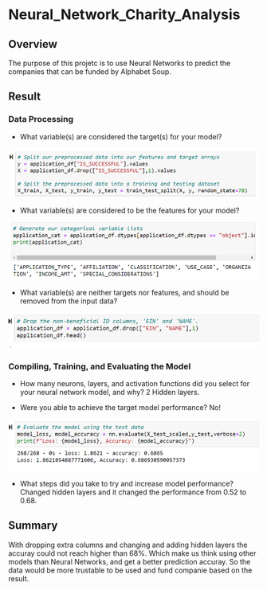 # Neural_Network_Charity_Analysis

## Overview
The purpose of this projetc is to use Neural Networks to predict the companies that can be funded by Alphabet Soup.

## Result
### Data Processing

 - What variable(s) are considered the target(s) for your model?

 ![](Resources/targetv.PNG)



 - What variable(s) are considered to be the features for your model?
  
 ![](Resources/features.PNG)





 - What variable(s) are neither targets nor features, and should be removed from the input data?

 ![](Resources/removedv.PNG)





### Compiling, Training, and Evaluating the Model

 - How many neurons, layers, and activation functions did you select for your neural network model, and why?
2 Hidden layers. 



 - Were you able to achieve the target model performance? No!

 ![](Resources/accuracy.PNG)




 - What steps did you take to try and increase model performance?
Changed hidden layers and it changed the performance from 0.52 to 0.68. 



## Summary
With dropping extra columns and changing and adding hidden layers the accuray could not reach higher than 68%. Which make us think using other models than Neural Networks, and get a better prediction accuray. So the data would be more trustable to be used and fund companie based on the result.



